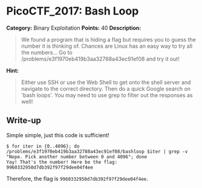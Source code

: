 # PicoCTF_2017: Bash Loop

**Category:** Binary Exploitation
**Points:** 40
**Description:**

>We found a program that is hiding a flag but requires you to guess the number it is thinking of. Chances are Linux has an easy way to try all the numbers... Go to /problems/e3f1970eb419b3aa32788a43ec91ef08 and try it out!

**Hint:**

>Either use SSH or use the Web Shell to get onto the shell server and navigate to the correct directory. Then do a quick Google search on 'bash loops'. You may need to use grep to filter out the responses as well!

## Write-up
Simple simple, just this code is sufficient!

    $ for iter in {0..4096}; do /problems/e3f1970eb419b3aa32788a43ec91ef08/bashloop $iter | grep -v "Nope. Pick another number between 0 and 4096"; done
	Yay! That's the number! Here be the flag: 9960332950d7db392f97f29dee04f4ee

Therefore, the flag is `9960332950d7db392f97f29dee04f4ee`.
<!--stackedit_data:
eyJoaXN0b3J5IjpbLTI3OTM3MjQ5NywxNjE5NzIyNDY5XX0=
-->